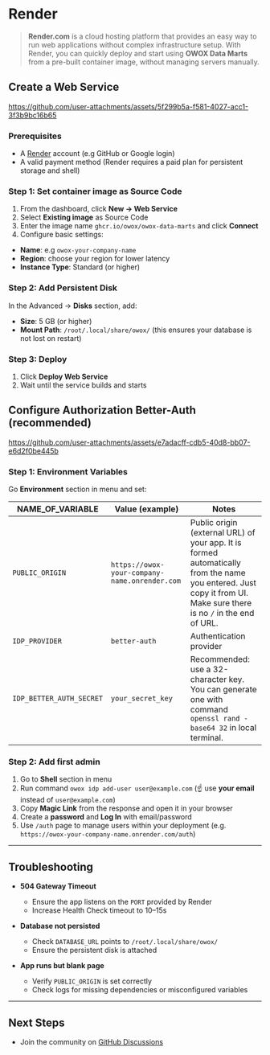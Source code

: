 # Render

> **Render.com** is a cloud hosting platform that provides an easy way to run web applications without complex infrastructure setup. With Render, you can quickly deploy and start using **OWOX Data Marts** from a pre-built container image, without managing servers manually.

## Create a Web Service

<https://github.com/user-attachments/assets/5f299b5a-f581-4027-acc1-3f3b9bc16b65>

### Prerequisites

- A [Render](https://render.com) account (e.g GitHub or Google login)
- A valid payment method (Render requires a paid plan for persistent storage and shell)

### Step 1: Set container image as Source Code

1. From the dashboard, click **New → Web Service**
2. Select **Existing image** as Source Code
3. Enter the image name `ghcr.io/owox/owox-data-marts` and click **Connect**
4. Configure basic settings:

- **Name**: e.g `owox-your-company-name`
- **Region**: choose your region for lower latency
- **Instance Type**: Standard (or higher)

### Step 2: Add Persistent Disk

In the Advanced → **Disks** section, add:

- **Size**: 5 GB (or higher)
- **Mount Path**: `/root/.local/share/owox/` (this ensures your database is not lost on restart)

### Step 3: Deploy

1. Click **Deploy Web Service**
2. Wait until the service builds and starts

## Configure Authorization Better-Auth (recommended)

<https://github.com/user-attachments/assets/e7adacff-cdb5-40d8-bb07-e6d2f0be445b>

### Step 1: Environment Variables

Go **Environment** section in menu and set:

| NAME_OF_VARIABLE               | Value (example)                                              | Notes                                                                                                                                                               |
|--------------------------------|--------------------------------------------------------------|---------------------------------------------------------------------------------------------------------------------------------------------------------------------|
| `PUBLIC_ORIGIN`                | `https://owox-your-company-name.onrender.com`               | Public origin (external URL) of your app. It is formed automatically from the name you entered. Just copy it from UI. Make sure there is no `/` in the end of URL.   |
| `IDP_PROVIDER`                 | `better-auth`                                               | Authentication provider                                                                                                                                              |
| `IDP_BETTER_AUTH_SECRET`       | `your_secret_key`                                           | Recommended: use a 32-character key. You can generate one with command `openssl rand -base64 32` in local terminal.                                                  |

### Step 2: Add first admin

1. Go to **Shell** section in menu
2. Run command `owox idp add-user user@example.com` (☝️ use **your email** instead of `user@example.com`)
3. Copy **Magic Link** from the response and open it in your browser
4. Create a **password** and **Log In** with email/password
5. Use `/auth` page to manage users within your deployment (e.g. `https://owox-your-company-name.onrender.com/auth`)

---

## Troubleshooting

- **504 Gateway Timeout**
  - Ensure the app listens on the `PORT` provided by Render
  - Increase Health Check timeout to 10–15s

- **Database not persisted**  
  - Check `DATABASE_URL` points to `/root/.local/share/owox/`
  - Ensure the persistent disk is attached

- **App runs but blank page**  
  - Verify `PUBLIC_ORIGIN` is set correctly
  - Check logs for missing dependencies or misconfigured variables

---

## Next Steps

- Join the community on [GitHub Discussions](https://github.com/OWOX/owox-data-marts/discussions)
